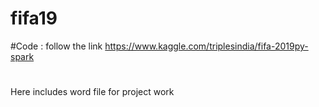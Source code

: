# fifa19
#Code : follow the link https://www.kaggle.com/triplesindia/fifa-2019py-spark
#
Here includes word file for project work

